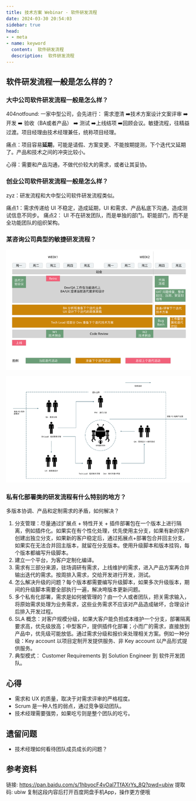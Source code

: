 ```yaml
---
title: 技术方案 Webinar - 软件研发流程
date: 2024-03-30 20:54:03
sidebar: true
head:
- - meta
- name: keyword
  content:  软件研发流程
  description:  软件研发流程
---
```



## 软件研发流程一般是怎么样的？

### 大中公司软件研发流程一般是怎么样？

404notfound: 一家中型公司，会先进行： 需求澄清 ➡️技术方案设计文案评审 ➡️ 开发 ➡️ 验收（BA或者产品） ➡️ 测试 ➡️上线结项 ➡️回顾会议。敏捷流程，往精益过渡。项目经理由技术经理兼任，统称项目经理。

痛点：项目容易**延期**，可能是请假、方案变更、不能按期提测，下个迭代又延期了。产品和技术之间的冲突比较小。

心得：需要和产品沟通，不做代价较大的需求，或者让其妥协。

### 创业公司软件研发流程一般是怎么样？

zyz：研发流程和大中型公司软件研发流程类似。

痛点1：需求传递给 UI 不稳定，造成延期，UI 和需求、产品私底下沟通，造成测试信息不同步。
痛点2： UI 不在研发团队，而是单独的部门。职能部门，而不是全功能团队的组织架构。

### 某咨询公司典型的敏捷研发流程？

![calender.png](java-solution-webinar-54%2Fcalender.png)

![dev-flow.png](java-solution-webinar-54%2Fdev-flow.png)

### 私有化部署类的研发流程有什么特别的地方？

多版本协调、产品和定制需求的矛盾，如何解决？

1. 分支管理：尽量通过扩展点 + 特性开关 + 插件部署包在一个版本上进行隔离，例如插件化。如果实在有个性化处理，优先使用主分支，如果有新的客户创建出独立分支，如果新的客户稳定后，通过拓展点+部署包合并回主分支，如果实在无法合并回主版本，就留在分支版本。使用升级脚本和版本挂钩，每个版本都编写升级脚本。
2. 建立一个平台，为客户定制化编译。
3. 需求有三部分来源，驻场调研有需求，上线维护的需求，进入产品方案再合并输出迭代的需求。按周排入需求，交给开发进行开发，测试。
4. 怎么解决升级的问题？每个版本都需要编写升级脚本，如果多次升级版本，期间的升级脚本需要全部执行一遍，解决垮版本更新问题。
5. 多个私有化部署，需求是如何被管理的？由一个人或者团队，把关需求输入，将原始需求处理为业务需求，这些业务需求不应该对产品造成破坏，合理设计后排入开发过程。
6. SLA 概念：对客户规模分级，如果大客户能负担成本维护一个分支，部署隔离要求高，优先级放高；中型客户，提供插件化部署；小而广的需求，直接放到产品中，优先级可能放低。通过需求分级和报价来处理相关方案。例如一种分级：Key account 以项目定制开发提供服务、非 Key account 以产品形式提供服务。
7. 典型模式： Customer Requirements 到 Solution Engineer 到 软件开发团队。


## 心得

- 需求和 UX 的质量，取决于对需求评审的严格程度。
- Scrum 是一种人性的弱点，通过竞争驱动团队。
- 技术经理需要强势，如果吃亏则是整个团队的吃亏。

## 遗留问题

- 技术经理如何看待团队成员成长的问题？

## 参考资料

链接: https://pan.baidu.com/s/1hbyocF4vOal7TfAXrYs_8Q?pwd=ubiw 提取码: ubiw 复制这段内容后打开百度网盘手机App，操作更方便哦



